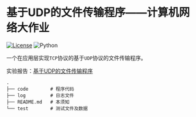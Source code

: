 # 基于UDP的文件传输程序——计算机网络大作业

[![License](https://img.shields.io/github/license/Lanly109/UDPFileTransmission)](LICENSE)
![Python](https://img.shields.io/badge/Python3.6+)

一个在应用层实现`TCP`协议的基于`UDP`协议的文件传输程序。

实验报告：[基于UDP的文件传输程序](https://blog.lanly.vip/article/13)

```
.
├── code		# 程序代码
├── log 		# 日志文件
├── README.md	# 本须知
└── test		# 测试文件及数据
```
